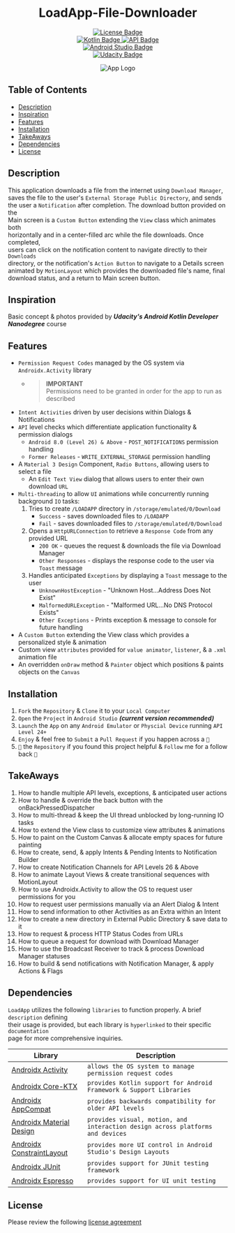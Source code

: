 <h1 align="center"> LoadApp-File-Downloader </h1>

<p align="center">
    <a href="https://bumptech.github.io/glide/dev/open-source-licenses.html">
        <img alt="License Badge" src="https://img.shields.io/badge/License-Open%20Source-LightBlue?style=plastic&color=%236495ed"/>
        </a></br>
    <a href="https://kotlinlang.org/docs/android-overview.html">
        <img alt="Kotlin Badge" src="https://img.shields.io/badge/Kotlin-100%25-LightPurple?style=plastic&logo=kotlin&color=%238c53c6&link=https%3A%2F%2Fkotlinlang.org%2Fdocs%2Fandroid-overview.html"/>
        </a>
    <a href="https://developer.android.com/tools/releases/platforms">
        <img alt="API Badge" src="https://img.shields.io/badge/API-24%2B-LightGreen?style=plastic&logo=Android&color=%2379ff2f"/>
        </a></br>
    <a href="https://developer.android.com/studio/releases">
        <img alt="Android Studio Badge" src="https://img.shields.io/badge/Android%20Studio%20Giraffe-2022.3.1-Yellow?style=plastic&logo=Android%20Studio&color=%23ffff00"/>
        </a></br>
    <a href="https://www.udacity.com/course/android-kotlin-developer-nanodegree--nd940">
        <img alt="Udacity Badge" src="https://img.shields.io/badge/Udacity-Android%20Kotlin%20Developer%20Nanodegree-MediumPurple?style=plastic&logo=Udacity&logoColor=%236533cb&label=UDACITY&color=%236533cb"/>
        </a>
</p>

<p align="center">
    <img src="https://github.com/SVENTRIPIKAL/LoadApp-File-Downloader/assets/90730468/153a0273-031a-4611-b5db-d93351f4a9a3" alt="App Logo"/>
</p>

## Table of Contents

- [Description](#description)
- [Inspiration](#inspiration)
- [Features](#features)
- [Installation](#installation)
- [TakeAways](#takeaways)
- [Dependencies](#dependencies)
- [License](#license)

## Description
This application downloads a file from the internet using `Download Manager`,  
saves the file to the user's `External Storage Public Directory`, and sends  
the user a `Notification` after completion. The download button provided on the  
Main screen is a `Custom Button` extending the `View` class which animates both  
horizontally and in a center-filled arc while the file downloads. Once completed,  
users can click on the notification content to navigate directly to their `Downloads`  
directory, or the notification's `Action Button` to navigate to a Details screen  
animated by `MotionLayout` which provides the downloaded file's name, final  
download status, and a return to Main screen button.

## Inspiration
Basic concept & photos provided by ***Udacity's Android Kotlin Developer Nanodegree*** course

## Features
- `Permission Request Codes` managed by the OS system via `Androidx.Activity` library
    - > **IMPORTANT**  
      > Permissions need to be granted in order for the app to run as described
- `Intent Activities` driven by user decisions within Dialogs & Notifications
- `API` level checks which differentiate application functionality & permission dialogs
    - `Android 8.0 (Level 26) & Above` - `POST_NOTIFICATIONS` permission handling
    - `Former Releases` - `WRITE_EXTERNAL_STORAGE` permission handling
- A `Material 3 Design` Component, `Radio Buttons`, allowing users to select a file
    - An `Edit Text View` dialog that allows users to enter their own download `URL` 
- `Multi-threading` to allow `UI` animations while concurrently running background `IO` tasks:
    1. Tries to create `/LOADAPP` directory in `/storage/emulated/0/Download`
        - `Success` - saves downloaded files to `/LOADAPP`
        - `Fail` - saves downloaded files to `/storage/emulated/0/Download`
    2. Opens a `HttpURLConnection` to retrieve a `Response Code` from any provided URL
        - `200 OK` - queues the request & downloads the file via Download Manager
        - `Other Responses` - displays the response code to the user via `Toast` message
    3. Handles anticipated `Exceptions` by displaying a `Toast` message to the user
        - `UnknownHostException` - "Unknown Host...Address Does Not Exist"
        - `MalformedURLException` - "Malformed URL...No DNS Protocol Exists"
        - `Other Exceptions` - Prints exception & message to console for future handling
- A `Custom Button` extending the View class which provides a personalized style & animation
- Custom view `attributes` provided for `value animator`, `listener`, & a `.xml` animation file
- An overridden `onDraw` method & `Painter` object which positions & paints objects on the `Canvas`

## Installation
1. `Fork` the `Repository` & `Clone` it to your `Local Computer`
2. `Open` the `Project` in `Android Studio` ***(current version recommended)***
3. `Launch` the `App` on any `Android Emulator` or `Physcial Device` running `API Level 24+`
4. `Enjoy` & feel free to `Submit` a `Pull Request` if you happen across a `🐛`
5. `🌟` the `Repository` if you found this project helpful & `Follow` me for a follow back `🤝`

## TakeAways
1. How to handle multiple API levels, exceptions, & anticipated user actions
2. How to handle & override the back button with the onBackPressedDispatcher
3. How to multi-thread & keep the UI thread unblocked by long-running IO tasks
4. How to extend the View class to customize view attributes & animations
5. How to paint on the Custom Canvas & allocate empty spaces for future painting
6. How to create, send, & apply Intents & Pending Intents to Notification Builder
7. How to create Notification Channels for API Levels 26 & Above
8. How to animate Layout Views & create transitional sequences with MotionLayout
9. How to use Androidx.Activity to allow the OS to request user permissions for you
10. How to request user permissions manually via an Alert Dialog & Intent
11. How to send information to other Activities as an Extra within an Intent
12. How to create a new directory in External Public Directory & save data to it
13. How to request & process HTTP Status Codes from URLs
14. How to queue a request for download with Download Manager
15. How to use the Broadcast Receiver to track & process Download Manager statuses
16. How to build & send notifications with Notification Manager, & apply Actions & Flags

## Dependencies
`LoadApp` utilizes the following `libraries` to function properly. A brief `description` defining  
their usage is provided, but each library is `hyperlinked` to their specific `documentation`  
page for more comprehensive inquiries.

| **Library** | **Description** |
| ------ | ------ |
|[Androidx Activity](https://developer.android.com/jetpack/androidx/releases/activity)|`allows the OS system to manage permission request codes`|
|[Androidx Core-KTX](https://developer.android.com/kotlin/ktx#core)|`provides Kotlin support for Android Framework & Support Libraries`|
|[Androidx AppCompat](https://developer.android.com/jetpack/androidx/releases/appcompat)|`provides backwards compatibility for older API levels`|
|[Androidx Material Design](https://developer.android.com/develop/ui/views/theming/look-and-feel)|`provides visual, motion, and interaction design across platforms and devices`|
|[Androidx ConstraintLayout](https://developer.android.com/reference/androidx/constraintlayout/widget/ConstraintLayout)|`provides more UI control in Android Studio's Design Layouts`|
|[Androidx JUnit](https://developer.android.com/training/testing/local-tests)|`provides support for JUnit testing framework`|
|[Androidx Espresso](https://developer.android.com/training/testing/local-tests)|`provides support for UI unit testing`| 

## License
Please review the following [license agreement](https://bumptech.github.io/glide/dev/open-source-licenses.html)
